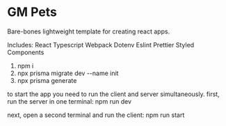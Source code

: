 # GM Pets

Bare-bones lightweight template for creating react apps.

Includes:
React
Typescript
Webpack
Dotenv
Eslint
Prettier
Styled Components


1. npm i
2. npx prisma migrate dev --name init
3. npx prisma generate

to start the app you need to run the client and server simultaneously.
first, run the server in one terminal: npm run dev

next, open a second terminal and run the client: npm run start
